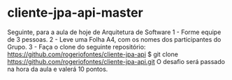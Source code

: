 # cliente-jpa-api-master
Seguinte, para a aula de hoje de Arquitetura de Software  1 - Forme equipe de 3 pessoas. 2 - Leve uma Folha A4, com os nomes dos participantes do Grupo. 3 - Faça o clone do seguinte repositório: https://github.com/rogeriofontes/cliente-jpa-api    $ git clone https://github.com/rogeriofontes/cliente-jpa-api.git  O desafio será passado na hora da aula e valerá 10 pontos.
